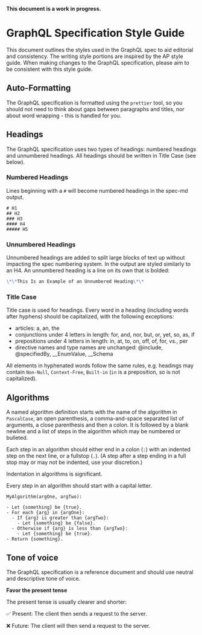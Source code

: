**This document is a work in progress.**

# GraphQL Specification Style Guide

This document outlines the styles used in the GraphQL spec to aid editorial and
consistency. The writing style portions are inspired by the AP style guide. When
making changes to the GraphQL specification, please aim to be consistent with
this style guide.

## Auto-Formatting

The GraphQL specification is formatted using the `prettier` tool, so you should
not need to think about gaps between paragraphs and titles, nor about word
wrapping - this is handled for you.

## Headings

The GraphQL specification uses two types of headings: numbered headings and
unnumbered headings. All headings should be written in Title Case (see below).

### Numbered Headings

Lines beginning with a `#` will become numbered headings in the spec-md output.

```
# H1
## H2
### H3
#### H4
##### H5
```

### Unnumbered Headings

Unnumbered headings are added to split large blocks of text up without impacting
the spec numbering system. In the output are styled similarly to an H4. An
unnumbered heading is a line on its own that is bolded:

```md
\*\*This Is an Example of an Unnumbered Heading\*\*
```

### Title Case

Title case is used for headings. Every word in a heading (including words after
hyphens) should be capitalized, with the following exceptions:

- articles: a, an, the
- conjunctions under 4 letters in length: for, and, nor, but, or, yet, so, as,
  if
- prepositions under 4 letters in length: in, at, to, on, off, of, for, vs., per
- directive names and type names are unchanged: @include, @specifiedBy,
  \_\_EnumValue, \_\_Schema

All elements in hyphenated words follow the same rules, e.g. headings may
contain `Non-Null`, `Context-Free`, `Built-in` (`in` is a preposition, so is not
capitalized).

## Algorithms

A named algorithm definition starts with the name of the algorithm in
`PascalCase`, an open parenthesis, a comma-and-space separated list of
arguments, a close parenthesis and then a colon. It is followed by a blank
newline and a list of steps in the algorithm which may be numbered or bulleted.

Each step in an algorithm should either end in a colon (`:`) with an indented
step on the next line, or a fullstop (`.`). (A step after a step ending in a
full stop may or may not be indented, use your discretion.)

Indentation in algorithms is significant.

Every step in an algorithm should start with a capital letter.

```
MyAlgorithm(argOne, argTwo):

- Let {something} be {true}.
- For each {arg} in {argOne}:
  - If {arg} is greater than {argTwo}:
    - Let {something} be {false}.
  - Otherwise if {arg} is less than {argTwo}:
    - Let {something} be {true}.
- Return {something}.
```

## Tone of voice

The GraphQL specification is a reference document and should use neutral and
descriptive tone of voice.

**Favor the present tense**

The present tense is usually clearer and shorter:

✅ Present: The client then sends a request to the server.

❌ Future: The client will then send a request to the server.

